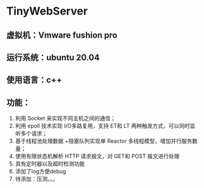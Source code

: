# TinyWebServer
## 虚拟机：Vmware fushion pro
## 运行系统：ubuntu 20.04
## 使用语言：c++
## 功能：
1. 利用 Socket 来实现不同主机之间的通信； 
2. 利用 epoll 技术实现 I/O多路复用，支持 ET和 LT 两种触发方式，可以同时监听多个请求； 
3. 基于线程池处理数据 +阻塞队列实现单 Reactor 多线程模型，增加并行服务数量； 
4. 使用有限状态机解析 HTTP 请求报文，对 GET和 POST 报文进行处理
5. 具有定时器以及超时检测功能
6. 添加了log方便debug
7. 待添加：压测。。。
